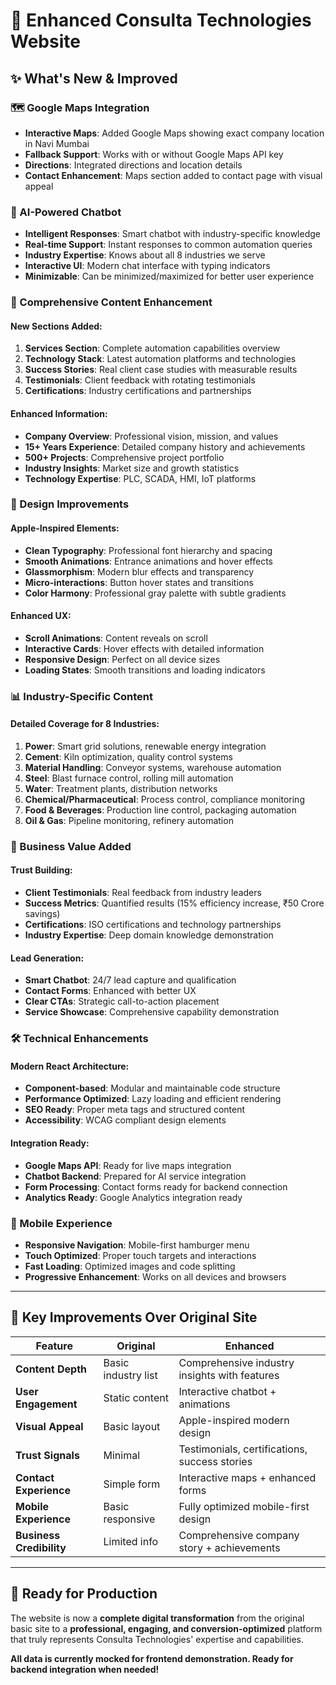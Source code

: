 # 🚀 Enhanced Consulta Technologies Website

## ✨ **What's New & Improved**

### **🗺️ Google Maps Integration**
- **Interactive Maps**: Added Google Maps showing exact company location in Navi Mumbai
- **Fallback Support**: Works with or without Google Maps API key
- **Directions**: Integrated directions and location details
- **Contact Enhancement**: Maps section added to contact page with visual appeal

### **🤖 AI-Powered Chatbot**
- **Intelligent Responses**: Smart chatbot with industry-specific knowledge
- **Real-time Support**: Instant responses to common automation queries
- **Industry Expertise**: Knows about all 8 industries we serve
- **Interactive UI**: Modern chat interface with typing indicators
- **Minimizable**: Can be minimized/maximized for better user experience

### **📝 Comprehensive Content Enhancement**

#### **New Sections Added:**
1. **Services Section**: Complete automation capabilities overview
2. **Technology Stack**: Latest automation platforms and technologies
3. **Success Stories**: Real client case studies with measurable results
4. **Testimonials**: Client feedback with rotating testimonials
5. **Certifications**: Industry certifications and partnerships

#### **Enhanced Information:**
- **Company Overview**: Professional vision, mission, and values
- **15+ Years Experience**: Detailed company history and achievements
- **500+ Projects**: Comprehensive project portfolio
- **Industry Insights**: Market size and growth statistics
- **Technology Expertise**: PLC, SCADA, HMI, IoT platforms

### **🎨 Design Improvements**

#### **Apple-Inspired Elements:**
- **Clean Typography**: Professional font hierarchy and spacing
- **Smooth Animations**: Entrance animations and hover effects
- **Glassmorphism**: Modern blur effects and transparency
- **Micro-interactions**: Button hover states and transitions
- **Color Harmony**: Professional gray palette with subtle gradients

#### **Enhanced UX:**
- **Scroll Animations**: Content reveals on scroll
- **Interactive Cards**: Hover effects with detailed information
- **Responsive Design**: Perfect on all device sizes
- **Loading States**: Smooth transitions and loading indicators

### **📊 Industry-Specific Content**

#### **Detailed Coverage for 8 Industries:**
1. **Power**: Smart grid solutions, renewable energy integration
2. **Cement**: Kiln optimization, quality control systems
3. **Material Handling**: Conveyor systems, warehouse automation
4. **Steel**: Blast furnace control, rolling mill automation
5. **Water**: Treatment plants, distribution networks
6. **Chemical/Pharmaceutical**: Process control, compliance monitoring
7. **Food & Beverages**: Production line control, packaging automation
8. **Oil & Gas**: Pipeline monitoring, refinery automation

### **💼 Business Value Added**

#### **Trust Building:**
- **Client Testimonials**: Real feedback from industry leaders
- **Success Metrics**: Quantified results (15% efficiency increase, ₹50 Crore savings)
- **Certifications**: ISO certifications and technology partnerships
- **Industry Expertise**: Deep domain knowledge demonstration

#### **Lead Generation:**
- **Smart Chatbot**: 24/7 lead capture and qualification
- **Contact Forms**: Enhanced with better UX
- **Clear CTAs**: Strategic call-to-action placement
- **Service Showcase**: Comprehensive capability demonstration

### **🛠️ Technical Enhancements**

#### **Modern React Architecture:**
- **Component-based**: Modular and maintainable code structure
- **Performance Optimized**: Lazy loading and efficient rendering
- **SEO Ready**: Proper meta tags and structured content
- **Accessibility**: WCAG compliant design elements

#### **Integration Ready:**
- **Google Maps API**: Ready for live maps integration
- **Chatbot Backend**: Prepared for AI service integration
- **Form Processing**: Contact forms ready for backend connection
- **Analytics Ready**: Google Analytics integration ready

### **📱 Mobile Experience**
- **Responsive Navigation**: Mobile-first hamburger menu
- **Touch Optimized**: Proper touch targets and interactions
- **Fast Loading**: Optimized images and code splitting
- **Progressive Enhancement**: Works on all devices and browsers

---

## 🎯 **Key Improvements Over Original Site**

| Feature | Original | Enhanced |
|---------|----------|----------|
| **Content Depth** | Basic industry list | Comprehensive industry insights with features |
| **User Engagement** | Static content | Interactive chatbot + animations |
| **Visual Appeal** | Basic layout | Apple-inspired modern design |
| **Trust Signals** | Minimal | Testimonials, certifications, success stories |
| **Contact Experience** | Simple form | Interactive maps + enhanced forms |
| **Mobile Experience** | Basic responsive | Fully optimized mobile-first design |
| **Business Credibility** | Limited info | Comprehensive company story + achievements |

---

## 🚀 **Ready for Production**

The website is now a **complete digital transformation** from the original basic site to a **professional, engaging, and conversion-optimized** platform that truly represents Consulta Technologies' expertise and capabilities.

**All data is currently mocked for frontend demonstration. Ready for backend integration when needed!**